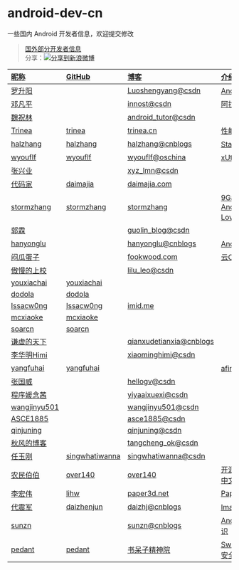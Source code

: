 android-dev-cn 
========== 
一些国内 Android 开发者信息，欢迎提交修改  
>[国外部分开发者信息](https://github.com/android-cn/android-dev-com)  
>分享：<a href="http://service.weibo.com/share/share.php?url=https%3A%2F%2Fgithub.com%2Fandroid-cn%2Fandroid-dev-cn&title=%E5%9B%BD%E5%86%85%E8%91%97%E5%90%8D+Android+%E5%BC%80%E5%8F%91%E8%80%85+Github+%E5%92%8C%E5%8D%9A%E5%AE%A2%E5%9C%B0%E5%9D%80%EF%BC%8C%E6%AC%A2%E8%BF%8E%E8%A1%A5%E5%85%85%E5%92%8C%E6%8E%A8%E8%8D%90+%40Trinea+&appkey=1657413438&searchPic=true" target="_blank" title="分享到新浪微博" style="width:100%"><img src="http://farm8.staticflickr.com/7342/13103239365_e5cd37fbac_o.png" title="分享到新浪微博"/>  

昵称 | GitHub | 博客 | 介绍
:------------- | :------------- | :------------- | :------------- 
罗升阳 | | [Luoshengyang@csdn](http://blog.csdn.net/Luoshengyang) | Android 源码分析
邓凡平 | | [innost@csdn](http://blog.csdn.net/innost) | 阿拉神农
魏祝林 | | [android_tutor@csdn](http://blog.csdn.net/android_tutor) | 
Trinea | [trinea ](https://github.com/trinea) | [trinea.cn](http://www.trinea.cn/) | 性能优化 开源项目 
halzhang | [halzhang ](https://github.com/halzhang) | [halzhang@cnblogs](http://www.cnblogs.com/halzhang) | StartNews作者 
wyouflf | [wyouflf ](https://github.com/wyouflf) | [wyouflf@oschina](http://my.oschina.net/u/1171837) | xUtils作者
张兴业 | | [xyz_lmn@csdn](http://blog.csdn.net/xyz_lmn) | 
代码家 | [daimajia ](https://github.com/daimajia) | [daimajia.com](http://blog.daimajia.com/) |
stormzhang | [stormzhang ](https://github.com/stormzhang) | [stormzhang](http://stormzhang.github.io/) | 9Gag作者 AndroidDesign Love开源
郭霖 | | [guolin_blog@csdn](http://blog.csdn.net/guolin_blog) |
hanyonglu | | [hanyonglu@cnblogs](http://www.cnblogs.com/hanyonglu) | Android动画与推送 
闷瓜蛋子 | | [fookwood.com](http://www.fookwood.com)  | 云OS开发 
傲慢的上校 | | [lilu_leo@csdn](http://blog.csdn.net/lilu_leo) |  
youxiachai | [youxiachai ](https://github.com/youxiachai) | | 
dodola | [dodola ](https://github.com/dodola) | | 
Issacw0ng | [Issacw0ng ](https://github.com/Issacw0ng) | [imid.me](http://imid.me) | 
mcxiaoke | [mcxiaoke ](https://github.com/mcxiaoke) | | 
soarcn | [soarcn ](https://github.com/soarcn) | | 
谦虚的天下 | | [qianxudetianxia@cnblogs](http://www.cnblogs.com/qianxudetianxia) | 
李华明Himi | | [xiaominghimi@csdn](http://blog.csdn.net/xiaominghimi) | 
yangfuhai | [yangfuhai ](https://github.com/yangfuhai) | | afinal 作者 
张国威 | | [hellogv@csdn](http://blog.csdn.net/hellogv) |  
程序媛念茜 | | [yiyaaixuexi@csdn](http://blog.csdn.net/yiyaaixuexi) |  
wangjinyu501 | | [wangjinyu501@csdn](http://blog.csdn.net/wangjinyu501) |  
ASCE1885 | | [asce1885@csdn](http://blog.csdn.net/asce1885) | 
qinjuning | | [qinjuning@csdn](http://blog.csdn.net/qinjuning) |   
秋风的博客 | | [tangcheng_ok@csdn](http://blog.csdn.net/tangcheng_ok) | 
任玉刚 | [singwhatiwanna ](https://github.com/singwhatiwanna) | [singwhatiwanna@csdn](http://blog.csdn.net/singwhatiwanna) | 
农民伯伯 | [over140 ](https://github.com/over140) | [over140](http://over140.cnblogs.com) | [开源播放器](https://github.com/over140/OPlayer) Android 中文 api 
李宏伟 | [lihw ](https://github.com/lihw) | [paper3d.net](http://www.paper3d.net) | [Paper3D](https://github.com/lihw/FutureInterface) 
代震军 | [daizhenjun ](https://github.com/daizhenjun) | [daizhj@cnblogs](http://www.cnblogs.com/daizhj) | [ImageFilter库](https://github.com/daizhenjun/ImageFilterForAndroid)
sunzn | | [sunzn@cnblogs](http://www.cnblogs.com/sunzn) | Android 基础开发知识
pedant | [pedant ](https://github.com/pedant) | [书呆子精神院](http://pedant.cn/) | [SweetAlertDialog](https://github.com/pedant/sweet-alert-dialog)、安全与逆向

